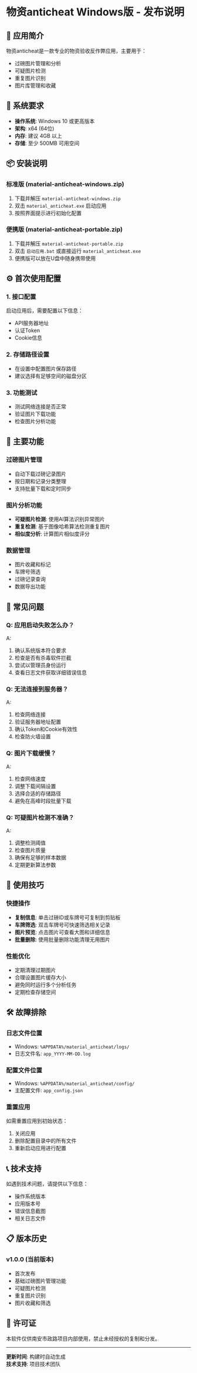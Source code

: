 # 物资anticheat Windows版 - 发布说明

## 📖 应用简介

物资anticheat是一款专业的物资验收反作弊应用，主要用于：
- 过磅图片管理和分析
- 可疑图片检测
- 重复图片识别
- 图片库管理和收藏

## 🚀 系统要求

- **操作系统**: Windows 10 或更高版本
- **架构**: x64 (64位)
- **内存**: 建议 4GB 以上
- **存储**: 至少 500MB 可用空间

## 📦 安装说明

### 标准版 (material-anticheat-windows.zip)
1. 下载并解压 `material-anticheat-windows.zip`
2. 双击 `material_anticheat.exe` 启动应用
3. 按照界面提示进行初始化配置

### 便携版 (material-anticheat-portable.zip)
1. 下载并解压 `material-anticheat-portable.zip`
2. 双击 `启动应用.bat` 或直接运行 `material_anticheat.exe`
3. 便携版可以放在U盘中随身携带使用

## ⚙️ 首次使用配置

### 1. 接口配置
启动应用后，需要配置以下信息：
- API服务器地址
- 认证Token
- Cookie信息

### 2. 存储路径设置
- 在设置中配置图片保存路径
- 建议选择有足够空间的磁盘分区

### 3. 功能测试
- 测试网络连接是否正常
- 验证图片下载功能
- 检查图片分析功能

## 🎯 主要功能

### 过磅图片管理
- 自动下载过磅记录图片
- 按日期和记录分类整理
- 支持批量下载和定时同步

### 图片分析功能
- **可疑图片检测**: 使用AI算法识别异常图片
- **重复检测**: 基于图像哈希算法检测重复图片
- **相似度分析**: 计算图片相似度评分

### 数据管理
- 图片收藏和标记
- 车牌号筛选
- 过磅记录查询
- 数据导出功能

## 🔧 常见问题

### Q: 应用启动失败怎么办？
A: 
1. 确认系统版本符合要求
2. 检查是否有杀毒软件拦截
3. 尝试以管理员身份运行
4. 查看日志文件获取详细错误信息

### Q: 无法连接到服务器？
A: 
1. 检查网络连接
2. 验证服务器地址配置
3. 确认Token和Cookie有效性
4. 检查防火墙设置

### Q: 图片下载缓慢？
A: 
1. 检查网络速度
2. 调整下载间隔设置
3. 选择合适的存储路径
4. 避免在高峰时段批量下载

### Q: 可疑图片检测不准确？
A: 
1. 调整检测阈值
2. 检查图片质量
3. 确保有足够的样本数据
4. 定期更新算法参数

## 📝 使用技巧

### 快捷操作
- **复制信息**: 单击过磅ID或车牌号可复制到剪贴板
- **车牌筛选**: 双击车牌号可快速筛选相关记录
- **图片预览**: 点击图片可查看大图和详细信息
- **批量删除**: 使用批量删除功能清理无用图片

### 性能优化
- 定期清理过期图片
- 合理设置图片缓存大小
- 避免同时运行多个分析任务
- 定期检查存储空间

## 🛠️ 故障排除

### 日志文件位置
- Windows: `%APPDATA%/material_anticheat/logs/`
- 日志文件名: `app_YYYY-MM-DD.log`

### 配置文件位置
- Windows: `%APPDATA%/material_anticheat/config/`
- 主配置文件: `app_config.json`

### 重置应用
如需重置应用到初始状态：
1. 关闭应用
2. 删除配置目录中的所有文件
3. 重新启动应用进行配置

## 📞 技术支持

如遇到技术问题，请提供以下信息：
- 操作系统版本
- 应用版本号
- 错误信息截图
- 相关日志文件

## 📋 版本历史

### v1.0.0 (当前版本)
- 首次发布
- 基础过磅图片管理功能
- 可疑图片检测
- 重复图片识别
- 图片收藏和筛选

## 📄 许可证

本软件仅供南安市政路项目内部使用，禁止未经授权的复制和分发。

---

**更新时间**: 构建时自动生成  
**技术支持**: 项目技术团队 